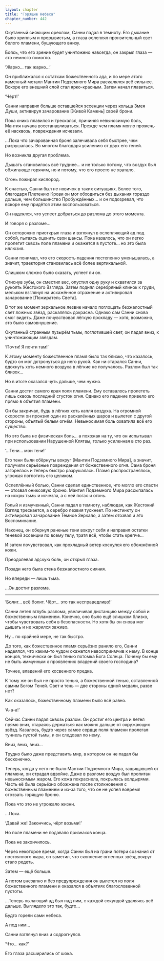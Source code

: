 ```yaml
---
layout: chapter
title: "Горящие Небеса"
chapter_number: 442
---
```


Окутанный сияющим ореолом, Санни падал в темноту. Его дыхание было хриплым и прерывистым, а глаза ослеплял пронзительный свет белого пламени, бушующего внизу.

Боясь, что его зрение будет уничтожено навсегда, он закрыл глаза — это немного помогло.

‘Жарко… так жарко…’

Он приближался к остаткам божественного ада, и по мере этого каменный металл Мантии Подземного Мира раскалялся всё сильнее. Вскоре его внешний слой стал ярко-красным. Затем начал плавиться.

‘Чёрт!’

Санни направил больше оставшейся эссенции через кольца Змея Души, активируя зачарование [Живой Камень] своей брони.

Пока оникс плавился и трескался, причиняя невыносимую боль, Мантия начала восстанавливаться. Прежде чем пламя могло прожечь её насквозь, повреждения исчезали.

…Пока что зачарованная броня залечивала себя быстрее, чем разрушалась. Во многом благодаря усилению от двух его теней.

Но возникла другая проблема.

Дышать становилось всё труднее… и не только потому, что воздух был обжигающе горячим, но и потому, что его просто не хватало.

Огонь пожирал кислород.

К счастью, Санни был не новичок в таких ситуациях. Более того, благодаря Плетению Крови он мог обходиться без дыхания гораздо дольше, чем большинство Пробуждённых… и он подозревал, что вскоре ему придётся этим воспользоваться.

Он надеялся, что успеет добраться до разлома до этого момента.

И говоря о разломе…

Он осторожно приоткрыл глаза и взглянул в ослепляющий ад под собой, пытаясь оценить свои шансы. Пока казалось, что он легко пролетит сквозь поле пламени и окажется в пустоте… но это была иллюзия.

Санни понимал, что его скорость падения постепенно уменьшалась, а значит, траектория становилась всё более вертикальной.

Слишком сложно было сказать, успеет ли он.

Стиснув зубы, он сместил вес, опустил одну руку и схватился за рукоять Жестокого Взгляда. Затем поднял серебряный клинок к груди, мельком взглянул на искажённое отражение и активировал зачарование [Пожиратель Света].

В тот же момент зеркальное лезвие начало поглощать безжалостный свет ложных звёзд, раскаляясь докрасна. Однако сам Санни снова смог видеть. Даже почувствовал лёгкую прохладу — хотя, возможно, это было самовнушение.

Окутанный странным пузырём тьмы, поглотившей свет, он падал вниз, к уничтожающим звёздам.

‘Почти! Я почти там!’

К этому моменту божественное пламя было так близко, что казалось, будто он мог дотронуться до него рукой. Как ни старался Санни, вдохнуть хоть немного воздуха в лёгкие не получалось. Разлом был так близок…

Но в итоге оказался чуть дальше, чем нужно.

Санни достиг самого края поля пламени. Ему оставалось пролететь лишь сквозь последний сгусток огня. Однако его падение привело его прямо в объятия пламени.

Он бы закричал, будь в лёгких хоть капля воздуха. На огромной скорости он пронзил один из раскалённых шаров и вылетел с другой стороны, объятый белым огнём. Невыносимая боль охватила всё его существо.

Но это была не физическая боль… а похожая на ту, что он испытывал при использовании Нарушенной Клятвы, только усиленная в сто раз.

‘…Тени… мои тени!’

Его тени были обёрнуты вокруг [Мантии Подземного Мира], а значит, получили серьёзные повреждения от божественного огня. Сама броня загорелась и теперь быстро разрушалась. Пламя распространялось, угрожая поглотить его целиком.

Ослеплённый болью, Санни сделал единственное, что могло его спасти — отозвал ониксовую броню. Мантия Подземного Мира рассыпалась на искры тьмы и исчезла, а с ней погас и огонь.

Голый и измученный, Санни падал в темноту, наблюдая, как Жестокий Взгляд трескается, а серебро лезвия тускнеет. По инстинкту он активировал зачарование Тёмное Зеркало, а затем отозвал и это Воспоминание.

Наконец, он обернул раненые тени вокруг себя и направил остатки теневой эссенции по всему телу, тратя всё, чтобы стать крепче…

И затем почувствовал, как прохладный ветер коснулся его обожжённой кожи.

Преодолевая адскую боль, он открыл глаза.

Позади него была стена безжалостного сияния.

Но впереди — лишь тьма.

…Он достиг разлома.

***

‘Болит… всё болит. Чёрт… это так несправедливо!’

Санни летел вглубь разлома, увеличивая дистанцию между собой и божественным пламенем. Конечно, оно было ещё слишком близко, чтобы чувствовать себя в безопасности. Но хотя бы он снова мог дышать и не жарился заживо.

Ну… по крайней мере, не так быстро.

До того, как божественное пламя серьёзно ранило его, Санни надеялся, что каким-то чудом окажется невосприимчив к нему. В конце концов, технически он был тенью потомка Бога Солнца. Почему бы ему не быть иммунным к проявлению владений своего господина?

Точнее, владений его косвенного предка.

К тому же он был не просто тенью, а божественной тенью, оставленной самим Богом Теней. Свет и тень — две стороны одной медали, разве нет?

Как оказалось, божественному пламени было всё равно.

‘А-а-а!’

Сейчас Санни падал сквозь разлом. Он достиг его центра и летел прямо вниз, стараясь держаться как можно дальше от окружающих звёзд. Казалось, будто через самое сердце поля пламени пролегал туннель пустой тьмы, и он следовал по нему.

Вниз, вниз, вниз…

Трудно было даже представить мир, в котором он не падал бы бесконечно.

Теперь, когда у него не было Мантии Подземного Мира, защищавшей от пламени, он страдал вдвойне. Даже в разломе воздух был пропитан невыносимым жаром. Его кожа покраснела, покрылась волдырями. Часть её была серьёзно обожжена после столкновения с божественным пламенем и из-за того, что он не успел вовремя отозвать горящую броню.

Пока что это не угрожало жизни.

…Пока.

‘Давай же! Закончись, чёрт возьми!’

Но поле пламени не подавало признаков конца.

Пока не закончилось.

Через некоторое время, когда Санни был на грани потери сознания от постоянного жара, он заметил, что скопление огненных звёзд вокруг стало редеть.

Затем — ещё больше.

А потом внезапно и без предупреждения он вылетел из поля божественного пламени и оказался в объятиях благословенной пустоты.

…Теперь пылающий ад был над ним, с каждой секундой удаляясь всё дальше. Выглядело это так, будто…

Будто горели сами небеса.

А под ним…

Санни взглянул вниз и содрогнулся.

‘Что… как?’

Его глаза расширились от шока.